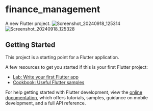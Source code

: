 # finance_management

A new Flutter project.
![Screenshot_20240918_125314](https://github.com/user-attachments/assets/b8e9b9e9-b0c0-43b1-a72a-ae24d58deff5)
![Screenshot_20240918_125328](https://github.com/user-attachments/assets/9400837b-4188-4ac8-aa8b-a5073af59bb4)

## Getting Started

This project is a starting point for a Flutter application.

A few resources to get you started if this is your first Flutter project:

- [Lab: Write your first Flutter app](https://docs.flutter.dev/get-started/codelab)
- [Cookbook: Useful Flutter samples](https://docs.flutter.dev/cookbook)

For help getting started with Flutter development, view the
[online documentation](https://docs.flutter.dev/), which offers tutorials,
samples, guidance on mobile development, and a full API reference.
